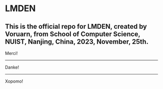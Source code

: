 # LMDEN
<h2>This is the official repo for LMDEN, created by Voruarn, from School of Computer Science, NUIST, Nanjing, China, 2023, November, 25th.</h2>
Merci!
<hr>
Danke!
<hr>
Xopomo!


